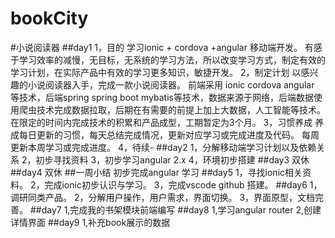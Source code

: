 # bookCity
#小说阅读器
##day1 
1，目的
    学习ionic + cordova +angular 移动端开发。
    有感于学习效率的减慢，无目标，无系统的学习方法，所以改变学习方式，制定有效的学习计划，在实际产品中有效的学习更多知识，敏捷开发。
2，制定计划
    以感兴趣的小说阅读器入手，完成一款小说阅读器。
    前端采用 ionic cordova angular 等技术，后端spring spring boot mybatis等技术，数据来源于网络，后端数据使用爬虫技术完成数据拉取，后期在有需要的前提上加上大数据，人工智能等技术。
    在限定的时间内完成技术的积累和产品成型，工期暂定为3个月。
3，习惯养成
    养成每日更新的习惯，每天总结完成情况，更新对应学习或完成进度及代码。
    每周更新本周学习或完成进度。
4，待续-
##day2
1，分解移动端学习计划以及依赖关系
2，初步寻找资料
3，初步学习angular 2.x
4，环境初步搭建
##day3
双休
##day4
双休
##一周小结
初步完成angular 学习
##day5
1，寻找ionic相关资料。
2，完成ionic初步认识与学习。
3，完成vscode github 搭建。
##day6
1，调研同类产品。
2，分解用户操作，用户需求，界面切换。
3，界面原型，文档完善。
##day7
1,完成我的书架模块前端编写
##day8
1,学习angular router 
2,创建详情界面
##day9
1,补充book展示的数据

